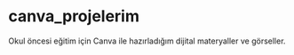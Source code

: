 # canva_projelerim
Okul öncesi eğitim için Canva ile hazırladığım dijital materyaller ve görseller. 
